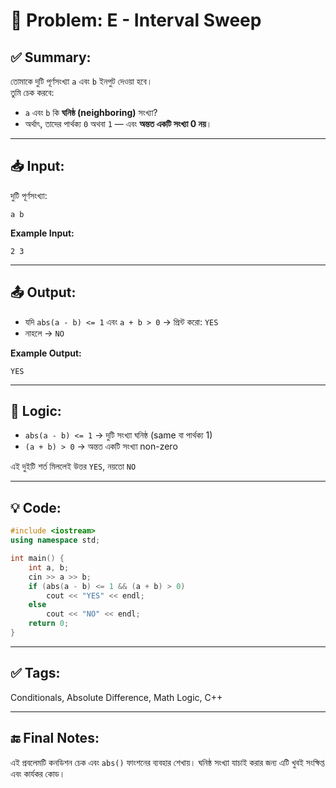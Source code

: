 # 🧩 Problem: E - Interval Sweep

## ✅ Summary:
তোমাকে দুটি পূর্ণসংখ্যা `a` এবং `b` ইনপুট দেওয়া হবে।  
তুমি চেক করবে:
- `a` এবং `b` কি **ঘনিষ্ঠ (neighboring)** সংখ্যা?
- অর্থাৎ, তাদের পার্থক্য `0` অথবা `1` — এবং **অন্তত একটি সংখ্যা 0 নয়**।

---

## 📥 Input:
দুটি পূর্ণসংখ্যা:
```aiignore
a b
```
**Example Input:**
```aiignore
2 3
```
---
## 📤 Output:
- যদি `abs(a - b) <= 1` এবং `a + b > 0` → প্রিন্ট করো: `YES`
- নাহলে → `NO`

**Example Output:**
```aiignore
YES
```

---

## 🧠 Logic:
- `abs(a - b) <= 1` → দুটি সংখ্যা ঘনিষ্ঠ (same বা পার্থক্য 1)
- `(a + b) > 0` → অন্তত একটি সংখ্যা non-zero

এই দুইটি শর্ত মিললেই উত্তর `YES`, নয়তো `NO`

---
## 💡 Code:
```cpp
#include <iostream>
using namespace std;

int main() {
    int a, b;
    cin >> a >> b;
    if (abs(a - b) <= 1 && (a + b) > 0)
        cout << "YES" << endl;
    else
        cout << "NO" << endl;
    return 0;
}
```
---
## ✅ Tags:
Conditionals, Absolute Difference, Math Logic, C++

---
## 🔚 Final Notes:
এই প্রবলেমটি কনডিশন চেক এবং `abs()` ফাংশনের ব্যবহার শেখায়।
ঘনিষ্ঠ সংখ্যা যাচাই করার জন্য এটি খুবই সংক্ষিপ্ত এবং কার্যকর কোড।
